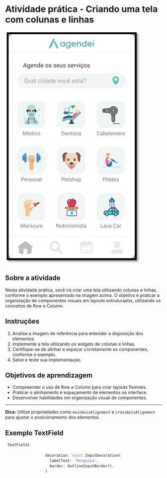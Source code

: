 # Atividade prática - Criando uma tela com colunas e linhas

![alt text](img/tela_atividade_19_05.png)

## Sobre a atividade

Nesta atividade prática, você irá criar uma tela utilizando colunas e linhas, conforme o exemplo apresentado na imagem acima. O objetivo é praticar a organização de componentes visuais em layouts estruturados, utilizando os conceitos de Row e Column.

## Instruções

1. Analise a imagem de referência para entender a disposição dos elementos.
2. Implemente a tela utilizando os widgets de colunas e linhas.
3. Certifique-se de alinhar e espaçar corretamente os componentes, conforme o exemplo.
4. Salve e teste sua implementação.

## Objetivos de aprendizagem

- Compreender o uso de Row e Column para criar layouts flexíveis.
- Praticar o alinhamento e espaçamento de elementos na interface.
- Desenvolver habilidades em organização visual de componentes.

---
**Dica:** Utilize propriedades como `mainAxisAlignment` e `crossAxisAlignment` para ajustar o posicionamento dos elementos.


## Exemplo TextField

````dart
 TextField(
                  
                  decoration: const InputDecoration(
                    labelText: 'Pesquisa',
                    border: OutlineInputBorder(),
                  )
````